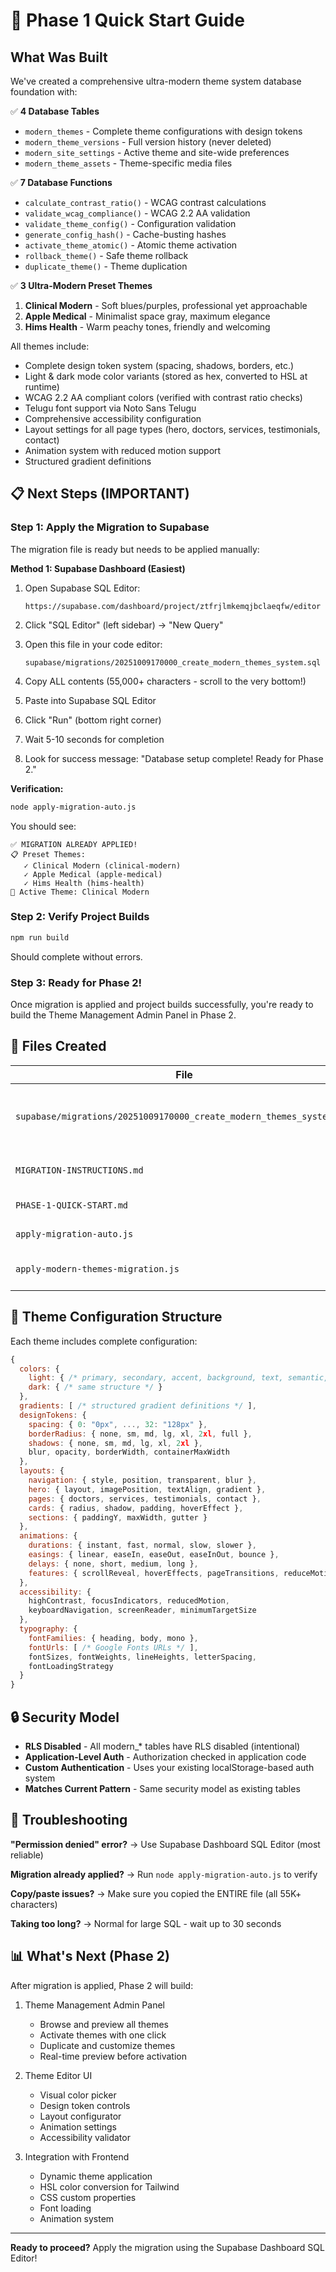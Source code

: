 # 🚀 Phase 1 Quick Start Guide

## What Was Built

We've created a comprehensive ultra-modern theme system database foundation with:

✅ **4 Database Tables**
- `modern_themes` - Complete theme configurations with design tokens
- `modern_theme_versions` - Full version history (never deleted)
- `modern_site_settings` - Active theme and site-wide preferences
- `modern_theme_assets` - Theme-specific media files

✅ **7 Database Functions**
- `calculate_contrast_ratio()` - WCAG contrast calculations
- `validate_wcag_compliance()` - WCAG 2.2 AA validation
- `validate_theme_config()` - Configuration validation
- `generate_config_hash()` - Cache-busting hashes
- `activate_theme_atomic()` - Atomic theme activation
- `rollback_theme()` - Safe theme rollback
- `duplicate_theme()` - Theme duplication

✅ **3 Ultra-Modern Preset Themes**
1. **Clinical Modern** - Soft blues/purples, professional yet approachable
2. **Apple Medical** - Minimalist space gray, maximum elegance
3. **Hims Health** - Warm peachy tones, friendly and welcoming

All themes include:
- Complete design token system (spacing, shadows, borders, etc.)
- Light & dark mode color variants (stored as hex, converted to HSL at runtime)
- WCAG 2.2 AA compliant colors (verified with contrast ratio checks)
- Telugu font support via Noto Sans Telugu
- Comprehensive accessibility configuration
- Layout settings for all page types (hero, doctors, services, testimonials, contact)
- Animation system with reduced motion support
- Structured gradient definitions

## 📋 Next Steps (IMPORTANT)

### Step 1: Apply the Migration to Supabase

The migration file is ready but needs to be applied manually:

**Method 1: Supabase Dashboard (Easiest)**

1. Open Supabase SQL Editor:
   ```
   https://supabase.com/dashboard/project/ztfrjlmkemqjbclaeqfw/editor
   ```

2. Click "SQL Editor" (left sidebar) → "New Query"

3. Open this file in your code editor:
   ```
   supabase/migrations/20251009170000_create_modern_themes_system.sql
   ```

4. Copy ALL contents (55,000+ characters - scroll to the very bottom!)

5. Paste into Supabase SQL Editor

6. Click "Run" (bottom right corner)

7. Wait 5-10 seconds for completion

8. Look for success message: "Database setup complete! Ready for Phase 2."

**Verification:**
```bash
node apply-migration-auto.js
```

You should see:
```
✅ MIGRATION ALREADY APPLIED!
📋 Preset Themes:
   ✓ Clinical Modern (clinical-modern)
   ✓ Apple Medical (apple-medical)
   ✓ Hims Health (hims-health)
🎨 Active Theme: Clinical Modern
```

### Step 2: Verify Project Builds

```bash
npm run build
```

Should complete without errors.

### Step 3: Ready for Phase 2!

Once migration is applied and project builds successfully, you're ready to build the Theme Management Admin Panel in Phase 2.

## 📁 Files Created

| File | Purpose |
|------|---------|
| `supabase/migrations/20251009170000_create_modern_themes_system.sql` | Complete migration with tables, functions, themes |
| `MIGRATION-INSTRUCTIONS.md` | Detailed migration instructions |
| `PHASE-1-QUICK-START.md` | This quick start guide |
| `apply-migration-auto.js` | Verification script |
| `apply-modern-themes-migration.js` | Migration status checker |

## 🎨 Theme Configuration Structure

Each theme includes complete configuration:

```javascript
{
  colors: {
    light: { /* primary, secondary, accent, background, text, semantic, border */ },
    dark: { /* same structure */ }
  },
  gradients: [ /* structured gradient definitions */ ],
  designTokens: {
    spacing: { 0: "0px", ..., 32: "128px" },
    borderRadius: { none, sm, md, lg, xl, 2xl, full },
    shadows: { none, sm, md, lg, xl, 2xl },
    blur, opacity, borderWidth, containerMaxWidth
  },
  layouts: {
    navigation: { style, position, transparent, blur },
    hero: { layout, imagePosition, textAlign, gradient },
    pages: { doctors, services, testimonials, contact },
    cards: { radius, shadow, padding, hoverEffect },
    sections: { paddingY, maxWidth, gutter }
  },
  animations: {
    durations: { instant, fast, normal, slow, slower },
    easings: { linear, easeIn, easeOut, easeInOut, bounce },
    delays: { none, short, medium, long },
    features: { scrollReveal, hoverEffects, pageTransitions, reduceMotionRespect }
  },
  accessibility: {
    highContrast, focusIndicators, reducedMotion,
    keyboardNavigation, screenReader, minimumTargetSize
  },
  typography: {
    fontFamilies: { heading, body, mono },
    fontUrls: [ /* Google Fonts URLs */ ],
    fontSizes, fontWeights, lineHeights, letterSpacing,
    fontLoadingStrategy
  }
}
```

## 🔒 Security Model

- **RLS Disabled** - All modern_* tables have RLS disabled (intentional)
- **Application-Level Auth** - Authorization checked in application code
- **Custom Authentication** - Uses your existing localStorage-based auth system
- **Matches Current Pattern** - Same security model as existing tables

## 🐛 Troubleshooting

**"Permission denied" error?**
→ Use Supabase Dashboard SQL Editor (most reliable)

**Migration already applied?**
→ Run `node apply-migration-auto.js` to verify

**Copy/paste issues?**
→ Make sure you copied the ENTIRE file (all 55K+ characters)

**Taking too long?**
→ Normal for large SQL - wait up to 30 seconds

## 📊 What's Next (Phase 2)

After migration is applied, Phase 2 will build:

1. Theme Management Admin Panel
   - Browse and preview all themes
   - Activate themes with one click
   - Duplicate and customize themes
   - Real-time preview before activation

2. Theme Editor UI
   - Visual color picker
   - Design token controls
   - Layout configurator
   - Animation settings
   - Accessibility validator

3. Integration with Frontend
   - Dynamic theme application
   - HSL color conversion for Tailwind
   - CSS custom properties
   - Font loading
   - Animation system

---

**Ready to proceed?** Apply the migration using the Supabase Dashboard SQL Editor!
